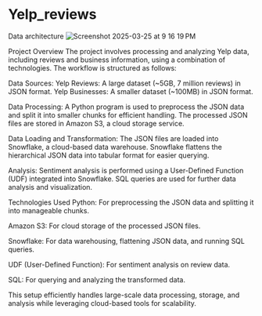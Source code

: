 # Yelp_reviews

Data architecture
![Screenshot 2025-03-25 at 9 16 19 PM](https://github.com/user-attachments/assets/07d4aa1c-dcdc-462e-9812-269d1e752140)

Project Overview
The project involves processing and analyzing Yelp data, including reviews and business information, using a combination of technologies. The workflow is structured as follows:

Data Sources:
Yelp Reviews: A large dataset (~5GB, 7 million reviews) in JSON format.
Yelp Businesses: A smaller dataset (~100MB) in JSON format.

Data Processing:
A Python program is used to preprocess the JSON data and split it into smaller chunks for efficient handling.
The processed JSON files are stored in Amazon S3, a cloud storage service.

Data Loading and Transformation:
The JSON files are loaded into Snowflake, a cloud-based data warehouse.
Snowflake flattens the hierarchical JSON data into tabular format for easier querying.

Analysis:
Sentiment analysis is performed using a User-Defined Function (UDF) integrated into Snowflake.
SQL queries are used for further data analysis and visualization.

Technologies Used
Python: For preprocessing the JSON data and splitting it into manageable chunks.

Amazon S3: For cloud storage of the processed JSON files.

Snowflake: For data warehousing, flattening JSON data, and running SQL queries.

UDF (User-Defined Function): For sentiment analysis on review data.

SQL: For querying and analyzing the transformed data.

This setup efficiently handles large-scale data processing, storage, and analysis while leveraging cloud-based tools for scalability.
